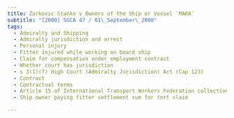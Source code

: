 ```yaml
---
title: Zarkovic Stanko v Owners of the Ship or Vessel `MARA` 
subtitle: "[2000] SGCA 47 / 01\_September\_2000"
tags:
  - Admiralty and Shipping
  - Admiralty jurisdiction and arrest
  - Personal injury
  - Fitter injured while working on board ship
  - Claim for compensation under employment contract
  - Whether court has jurisdiction
  - s 3(1)(f) High Court (Admiralty Jurisdiction) Act (Cap 123)
  - Contract
  - Contractual terms
  - Article 15 of International Transport Workers Federation collective agreement part of employment contract
  - Ship owner paying fitter settlement sum for tort claim

---
```


